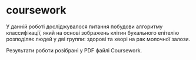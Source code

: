 # coursework

У данній роботі досліджувалося питання побудови алгоритму классифікації, який на основі зображень клітин букального епітелію розподіляє людей у дві группи: здорові та хворі на рак молочної залози.

Результати роботи розібрані у PDF файлі Coursework.
